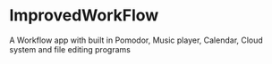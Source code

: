 # ImprovedWorkFlow
A Workflow app with built in Pomodor, Music player, Calendar, Cloud system and file editing programs
